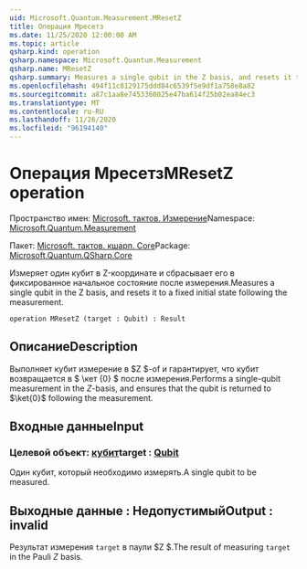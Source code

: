 ```yaml
---
uid: Microsoft.Quantum.Measurement.MResetZ
title: Операция Мресетз
ms.date: 11/25/2020 12:00:00 AM
ms.topic: article
qsharp.kind: operation
qsharp.namespace: Microsoft.Quantum.Measurement
qsharp.name: MResetZ
qsharp.summary: Measures a single qubit in the Z basis, and resets it to a fixed initial state following the measurement.
ms.openlocfilehash: 494f11c8129175ddd84c6539f5e9df1a758e8a82
ms.sourcegitcommit: a87c1aa8e7453360025e47ba614f25b02ea84ec3
ms.translationtype: MT
ms.contentlocale: ru-RU
ms.lasthandoff: 11/26/2020
ms.locfileid: "96194140"
---
```

# <a name="mresetz-operation"></a><span data-ttu-id="a7f8b-102">Операция Мресетз</span><span class="sxs-lookup"><span data-stu-id="a7f8b-102">MResetZ operation</span></span>

<span data-ttu-id="a7f8b-103">Пространство имен: [Microsoft. тактов. Измерение](xref:Microsoft.Quantum.Measurement)</span><span class="sxs-lookup"><span data-stu-id="a7f8b-103">Namespace: [Microsoft.Quantum.Measurement](xref:Microsoft.Quantum.Measurement)</span></span>

<span data-ttu-id="a7f8b-104">Пакет: [Microsoft. тактов. кшарп. Core](https://nuget.org/packages/Microsoft.Quantum.QSharp.Core)</span><span class="sxs-lookup"><span data-stu-id="a7f8b-104">Package: [Microsoft.Quantum.QSharp.Core](https://nuget.org/packages/Microsoft.Quantum.QSharp.Core)</span></span>


<span data-ttu-id="a7f8b-105">Измеряет один кубит в Z-координате и сбрасывает его в фиксированное начальное состояние после измерения.</span><span class="sxs-lookup"><span data-stu-id="a7f8b-105">Measures a single qubit in the Z basis, and resets it to a fixed initial state following the measurement.</span></span>

```qsharp
operation MResetZ (target : Qubit) : Result
```


## <a name="description"></a><span data-ttu-id="a7f8b-106">Описание</span><span class="sxs-lookup"><span data-stu-id="a7f8b-106">Description</span></span>

<span data-ttu-id="a7f8b-107">Выполняет кубит измерение в $Z $-of и гарантирует, что кубит возвращается в $ \кет {0} $ после измерения.</span><span class="sxs-lookup"><span data-stu-id="a7f8b-107">Performs a single-qubit measurement in the $Z$-basis, and ensures that the qubit is returned to $\ket{0}$ following the measurement.</span></span>

## <a name="input"></a><span data-ttu-id="a7f8b-108">Входные данные</span><span class="sxs-lookup"><span data-stu-id="a7f8b-108">Input</span></span>

### <a name="target--qubit"></a><span data-ttu-id="a7f8b-109">Целевой объект: [кубит](xref:microsoft.quantum.lang-ref.qubit)</span><span class="sxs-lookup"><span data-stu-id="a7f8b-109">target : [Qubit](xref:microsoft.quantum.lang-ref.qubit)</span></span>

<span data-ttu-id="a7f8b-110">Один кубит, который необходимо измерять.</span><span class="sxs-lookup"><span data-stu-id="a7f8b-110">A single qubit to be measured.</span></span>



## <a name="output--__invalidresult__"></a><span data-ttu-id="a7f8b-111">Выходные данные __: <Result> Недопустимый__</span><span class="sxs-lookup"><span data-stu-id="a7f8b-111">Output : __invalid<Result>__</span></span>

<span data-ttu-id="a7f8b-112">Результат измерения `target` в паули $Z $.</span><span class="sxs-lookup"><span data-stu-id="a7f8b-112">The result of measuring `target` in the Pauli $Z$ basis.</span></span>